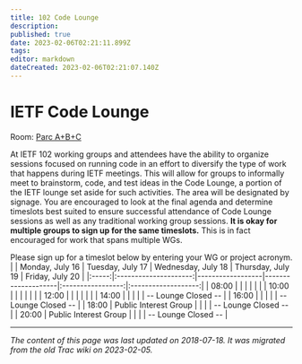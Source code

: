 ```yaml
---
title: 102 Code Lounge
description: 
published: true
date: 2023-02-06T02:21:11.899Z
tags: 
editor: markdown
dateCreated: 2023-02-06T02:21:07.140Z
---
```


# IETF Code Lounge
Room: [Parc A+B+C](https://datatracker.ietf.org/meeting/102/floor-plan?room=parc-abc)

At IETF 102 working groups and attendees have the ability to organize sessions focused on running code in an effort to diversify the type of work that happens during IETF meetings. This will allow for groups to informally meet to brainstorm, code, and test ideas in the Code Lounge, a portion of the IETF lounge set aside for such activities. The area will be designated by signage.
You are encouraged to look at the final agenda and determine timeslots best suited to ensure successful attendance of Code Lounge sessions as well as any traditional working group sessions. **It is okay for multiple groups to sign up for the same timeslots.** This is in fact encouraged for work that spans multiple WGs.

Please sign up for a timeslot below by entering your WG or project acronym.
|       |    Monday, July 16    | Tuesday, July 17 | Wednesday, July 18 | Thursday, July 19 |   Friday, July 20   |
|:-----:|:---------------------:|------------------|--------------------|:-----------------:|:-------------------:|
| 08:00 |                       |                  |                    |                   |                     |
| 10:00 |                       |                  |                    |                   |                     |
| 12:00 |                       |                  |                    |                   |                     |
| 14:00 |                       |                  |                    |                   | -- Lounge Closed -- |
| 16:00 |                       |                  |                    |                   | -- Lounge Closed -- |
| 18:00 | Public Interest Group |                  |                    |                   | -- Lounge Closed -- |
| 20:00 | Public Interest Group |                  |                    |                   | -- Lounge Closed -- |
&nbsp;
&nbsp;
&nbsp;

---

*The content of this page was last updated on 2018-07-18. It was migrated from the old Trac wiki on 2023-02-05.*